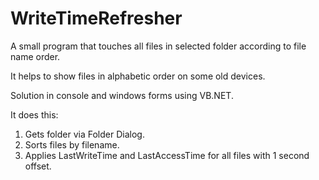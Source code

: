 # WriteTimeRefresher

A small program that touches all files in selected folder according to file name order.

It helps to show files in alphabetic order on some old devices.

Solution in console and windows forms using VB.NET.

It does this:
1. Gets folder via Folder Dialog.
2. Sorts files by filename.
3. Applies LastWriteTime and LastAccessTime for all files with 1 second offset.
